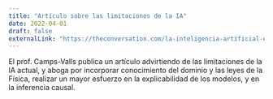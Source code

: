 ```yaml
---
title: "Artículo sobre las limitaciones de la IA"
date: 2022-04-01
draft: false
externalLink: "https://theconversation.com/la-inteligencia-artificial-es-solo-artificial-184207"
---
```


El prof. Camps-Valls publica un artículo advirtiendo de las limitaciones de la IA actual, y aboga por incorporar conocimiento del dominio y las leyes de la Física, realizar un mayor esfuerzo en la explicabilidad de los modelos, y en la inferencia causal.
